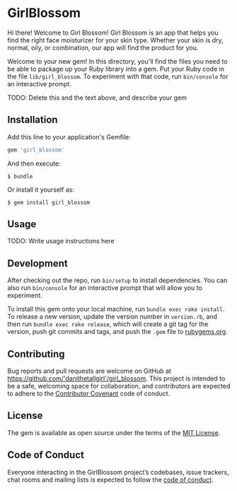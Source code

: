 # GirlBlossom

Hi there! Welcome to Girl Blossom! Girl Blossom is an app that helps you find the right face moisturizer for your skin type. Whether your skin is dry, normal, oily, or combination, our app will find the product for you.

Welcome to your new gem! In this directory, you'll find the files you need to be able to package up your Ruby library into a gem. Put your Ruby code in the file `lib/girl_blossom`. To experiment with that code, run `bin/console` for an interactive prompt.

TODO: Delete this and the text above, and describe your gem

## Installation

Add this line to your application's Gemfile:

```ruby
gem 'girl_blossom'
```

And then execute:

    $ bundle

Or install it yourself as:

    $ gem install girl_blossom

## Usage

TODO: Write usage instructions here

## Development

After checking out the repo, run `bin/setup` to install dependencies. You can also run `bin/console` for an interactive prompt that will allow you to experiment.

To install this gem onto your local machine, run `bundle exec rake install`. To release a new version, update the version number in `version.rb`, and then run `bundle exec rake release`, which will create a git tag for the version, push git commits and tags, and push the `.gem` file to [rubygems.org](https://rubygems.org).

## Contributing

Bug reports and pull requests are welcome on GitHub at https://github.com/'danithetallgirl'/girl_blossom. This project is intended to be a safe, welcoming space for collaboration, and contributors are expected to adhere to the [Contributor Covenant](http://contributor-covenant.org) code of conduct.

## License

The gem is available as open source under the terms of the [MIT License](https://opensource.org/licenses/MIT).

## Code of Conduct

Everyone interacting in the GirlBlossom project’s codebases, issue trackers, chat rooms and mailing lists is expected to follow the [code of conduct](https://github.com/'danithetallgirl'/girl_blossom/blob/master/CODE_OF_CONDUCT.md).
